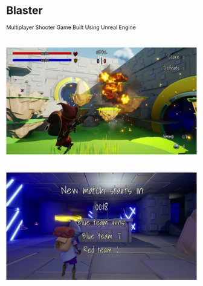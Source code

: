 # Blaster

Multiplayer Shooter Game Built Using Unreal Engine

<br>

![](Captures/1.jpg)

<br>

![](Captures/2.jpg)